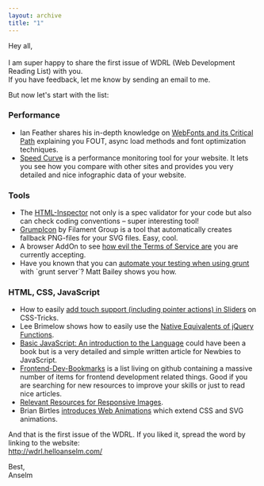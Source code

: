 ```yaml
---
layout: archive
title: "1"
---
```

<p>Hey all,<br><br>
I am super happy to share the first issue of WDRL (Web Development Reading List) with you.<br>
If you have feedback, let me know by sending an email to me.</p>
<p>But now let's start with the list:</p>

<h3>Performance</h3>
<ul>
	<li>Ian Feather shares his in-depth knowledge on <a href="http://ianfeather.co.uk/web-fonts-and-the-critical-path/">WebFonts and its Critical Path</a> explaining you FOUT, async load methods and font optimization techniques.</li>
	<li><a href="http://speedcurve.com/">Speed Curve</a> is a performance monitoring tool for your website. It lets you see how you compare with other sites and provides you very detailed and nice infographic data of your website.</li>
</ul>

<h3>Tools</h3>
<ul>
	<li>The <a href="http://philipwalton.com/articles/introducing-html-inspector/">HTML-Inspector</a> not only is a spec validator for your code but also can check coding conventions &ndash; super interesting tool!  </li>
	<li><a href="http://filamentgroup.com/lab/introducing_grumpicon/">GrumpIcon</a><span> by Filament Group is a tool that automatically creates fallback PNG-files for your SVG files. Easy, cool.</span></li>
	<li><span>A browser AddOn to see </span><a href="http://tosdr.org/">how evil the Terms of Service are</a><span> you are currently accepting.</span></li>
	<li>Have you known that you can <a href="http://blog.mattbailey.co/post/50337824984/grunt-synchronised-testing-between-browsers-devices">automate your testing when using grunt</a> with `grunt server`? Matt Bailey shows you how.</li>
</ul>

<h3>HTML, CSS, JavaScript</h3>
<ul>
	<li>How to easily <a href="http://css-tricks.com/the-javascript-behind-touch-friendly-sliders/">add touch support (including pointer actions) in Sliders</a> on CSS-Tricks.</li>
	<li>Lee Brimelow shows how to easily use the <a href="http://www.leebrimelow.com/native-methods-jquery/">Native Equivalents of jQuery Functions</a>.</li>
	<li><a href="http://www.2ality.com/2013/06/basic-javascript.html">Basic JavaScript: An introduction to the Language</a> could have been a book but is a very detailed and simple written article for Newbies to JavaScript.</li>
	<li><a href="https://github.com/dypsilon/frontend-dev-bookmarks">Frontend-Dev-Bookmarks</a> is a list living on github containing a massive number of items for frontend development related things. Good if you are searching for new resources to improve your skills or just to read nice articles.</li>
	<li><a href="https://github.com/ResponsiveImagesCG/picture-element/wiki/Relevant-resources">Relevant Resources for Responsive Images</a>.</li>
	<li>Brian Birtles <a href="http://brian.sol1.net/svg/2013/06/26/introducing-web-animations/">introduces Web Animations</a> which extend CSS and SVG animations.</li>
</ul>

<p>And that is the first issue of the WDRL. If you liked it, spread the word by linking to the website:<br>
	<a href="http://wdrl.helloanselm.com/">http://wdrl.helloanselm.com/</a></p>
<p>Best,<br>
Anselm</p>
